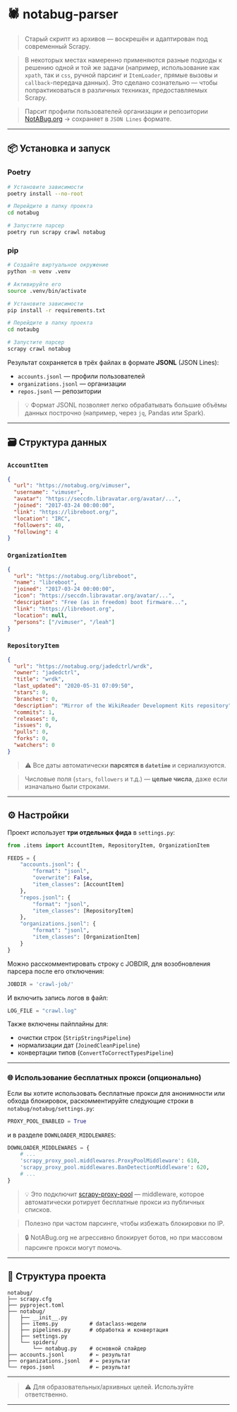 # 🕷️ notabug-parser

> Старый скрипт из архивов — воскрешён и адаптирован под современный Scrapy.  

> В некоторых местах намеренно применяются разные подходы к решению одной и той же задачи (например, использование как `xpath`, так и `css`, ручной парсинг и `ItemLoader`, прямые вызовы и `callback`-передача данных). Это сделано сознательно — чтобы попрактиковаться в различных техниках, предоставляемых Scrapy.

> Парсит профили пользователей организации и репозитории [NotABug.org](https://notabug.org) → сохраняет в `JSON Lines` формате.

---

## 📦 Установка и запуск

### Poetry

```bash
# Установите зависимости
poetry install --no-root

# Перейдите в папку проекта
cd notabug

# Запустите парсер
poetry run scrapy crawl notabug
```

### pip

```bash
# Создайте виртуальное окружение
python -m venv .venv

# Активируйте его
source .venv/bin/activate

# Установите зависимости
pip install -r requirements.txt

# Перейдите в папку проекта
cd notaubg

# Запустите парсер
scrapy crawl notabug
```

Результат сохраняется в трёх файлах в формате **JSONL** (JSON Lines):

- `accounts.jsonl` — профили пользователей  
- `organizations.jsonl` — организации  
- `repos.jsonl` — репозитории

> 💡 Формат JSONL позволяет легко обрабатывать большие объёмы данных построчно (например, через `jq`, Pandas или Spark).

---

## 🗃️ Структура данных

### `AccountItem`
```json
{
  "url": "https://notabug.org/vimuser",
  "username": "vimuser",
  "avatar": "https://seccdn.libravatar.org/avatar/...",
  "joined": "2017-03-24 00:00:00",
  "link": "https://libreboot.org/",
  "location": "IRC",
  "followers": 40,
  "following": 4
}
```

### `OrganizationItem`
```json
{
  "url": "https://notabug.org/libreboot",
  "name": "libreboot",
  "joined": "2017-03-24 00:00:00",
  "icon": "https://seccdn.libravatar.org/avatar/...",
  "description": "Free (as in freedom) boot firmware...",
  "link": "https://libreboot.org",
  "location": null,
  "persons": ["/vimuser", "/leah"]
}
```

### `RepositoryItem`
```json
{
  "url": "https://notabug.org/jadedctrl/wrdk",
  "owner": "jadedctrl",
  "title": "wrdk",
  "last_updated": "2020-05-31 07:09:50",
  "stars": 0,
  "branches": 0,
  "description": "Mirror of the WikiReader Development Kits repository",
  "commits": 1,
  "releases": 0,
  "issues": 0,
  "pulls": 0,
  "forks": 0,
  "watchers": 0
}
```

> ⚠️ Все даты автоматически **парсятся в `datetime`** и сериализуются.  

> Числовые поля (`stars`, `followers` и т.д.) — **целые числа**, даже если изначально были строками.

---

## ⚙️ Настройки

Проект использует **три отдельных фида** в `settings.py`:

```python
from .items import AccountItem, RepositoryItem, OrganizationItem

FEEDS = {
    "accounts.jsonl": {
        "format": "jsonl", 
        "overwrite": False, 
        "item_classes": [AccountItem]
    },
    "repos.jsonl": {
        "format": "jsonl", 
        "item_classes": [RepositoryItem]
    },
    "organizations.jsonl": {
        "format": "jsonl", 
        "item_classes": [OrganizationItem]
    }
}
```

Можно расскомментировать строку с JOBDIR, для возобновления парсера после его отключения:
```python
JOBDIR = 'crawl-job/'
```

И включить запись логов в файл:
```python
LOG_FILE = "crawl.log"
```

Также включены пайплайны для:
- очистки строк (`StripStringsPipeline`)
- нормализации дат (`JoinedCleanPipeline`)
- конвертации типов (`ConvertToCorrectTypesPipeline`)

---

### 🌐 Использование бесплатных прокси (опционально)

Если вы хотите использовать бесплатные прокси для анонимности или обхода блокировок, раскомментируйте следующие строки в `notabug/notabug/settings.py`:

```python
PROXY_POOL_ENABLED = True
```

и в разделе `DOWNLOADER_MIDDLEWARES`:

```python
DOWNLOADER_MIDDLEWARES = {
    # ...
    'scrapy_proxy_pool.middlewares.ProxyPoolMiddleware': 610,
    'scrapy_proxy_pool.middlewares.BanDetectionMiddleware': 620,
    # ...
}
```

> 💡 Это подключит [scrapy-proxy-pool](https://github.com/rejoiceinhope/scrapy-proxy-pool ) — middleware, которое автоматически ротирует бесплатные прокси из публичных списков.  

> Полезно при частом парсинге, чтобы избежать блокировки по IP.

> 🔒 NotABug.org не агрессивно блокирует ботов, но при массовом парсинге прокси могут помочь.

---

## 📂 Структура проекта

```
notabug/
├── scrapy.cfg
├── pyproject.toml
├── notabug/
│   ├── __init__.py
│   ├── items.py          # dataclass-модели
│   ├── pipelines.py      # обработка и конвертация
│   ├── settings.py
│   └── spiders/
│       └── notabug.py    # основной спайдер
├── accounts.jsonl        # ← результат
├── organizations.jsonl   # ← результат
└── repos.jsonl           # ← результат
```

---

> ⚠️ Для образовательных/архивных целей. Используйте ответственно.

---

